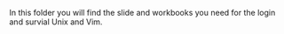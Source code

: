 In this folder you will find the slide and workbooks you need for the login and survial Unix and Vim. 
